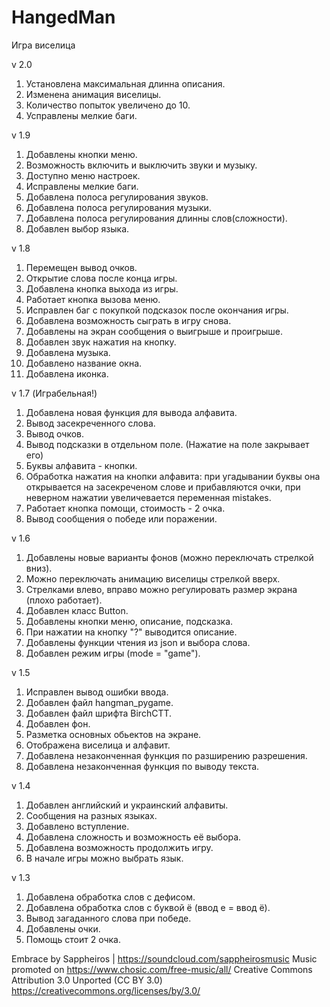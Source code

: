 # HangedMan
Игра виселица

v 2.0
  1. Установлена максимальная длинна описания.
  2. Изменена анимация виселицы.
  3. Количество попыток увеличено до 10.
  4. Усправлены мелкие баги.

v 1.9
  1. Добавлены кнопки меню.
  2. Возможность включить и выключить звуки и музыку.
  3. Доступно меню настроек.
  4. Исправлены мелкие баги.
  5. Добавлена полоса регулирования звуков.
  6. Добавлена полоса регулирования музыки.
  7. Добавлена полоса регулирования длинны слов(сложности).
  8. Добавлен выбор языка.

v 1.8
  1. Перемещен вывод очков.
  2. Открытие слова после конца игры.
  3. Добавлена кнопка выхода из игры.
  4. Работает кнопка вызова меню.
  5. Исправлен баг с покупкой подсказок после окончания игры.
  6. Добавлена возможность сыграть в игру снова.
  7. Добавлены на экран сообщения о выигрыше и проигрыше.
  8. Добавлен звук нажатия на кнопку.
  9. Добавлена музыка.
  10. Добавлено название окна.
  11. Добавлена иконка.

v 1.7 (Играбельная!)
  1. Добавлена новая функция для вывода алфавита.
  2. Вывод засекреченного слова.
  3. Вывод очков.
  4. Вывод подсказки в отдельном поле. (Нажатие на поле закрывает его)
  5. Буквы алфавита - кнопки.
  6. Обработка нажатия на кнопки алфавита: при угадывании буквы она открывается на засекреченом слове и 
прибавляются очки, при неверном нажатии увеличевается переменная mistakes.
  7. Работает кнопка помощи, стоимость - 2 очка.
  8. Вывод сообщения о победе или поражении.

v 1.6
  1. Добавлены новые варианты фонов (можно переключать стрелкой вниз).
  2. Можно переключать анимацию виселицы стрелкой вверх.
  3. Стрелками влево, вправо можно регулировать размер экрана (плохо работает).
  4. Добавлен класс Button.
  5. Добавлены кнопки меню, описание, подсказка.
  6. При нажатии на кнопку "?" выводится описание.
  7. Добавлены функции чтения из json и выбора слова.
  8. Добавлен режим игры (mode = "game").

v 1.5
  1. Исправлен вывод ошибки ввода.
  2. Добавлен файл hangman_pygame.
  3. Добавлен файл шрифта BirchCTT.
  4. Добавлен фон.
  5. Разметка основных обьектов на экране.
  6. Отображена виселица и алфавит.
  7. Добавлена незаконченная функция по разширению разрешения.
  8. Добавлена незаконченная функция по выводу текста.

v 1.4
  1. Добавлен английский и украинский алфавиты.
  2. Сообщения на разных языках.
  3. Добавлено вступление.
  4. Добавлена сложность и возможность её выбора.
  5. Добавлена возможность продолжить игру.
  6. В начале игры можно выбрать язык.

v 1.3
  1. Добавлена обработка слов с дефисом.
  2. Добавлена обработка слов с буквой ё (ввод е = ввод ё).
  3. Вывод загаданного слова при победе.
  4. Добавлены очки.
  5. Помощь стоит 2 очка.

Embrace by Sappheiros | https://soundcloud.com/sappheirosmusic
Music promoted on https://www.chosic.com/free-music/all/
Creative Commons Attribution 3.0 Unported (CC BY 3.0)
https://creativecommons.org/licenses/by/3.0/
 